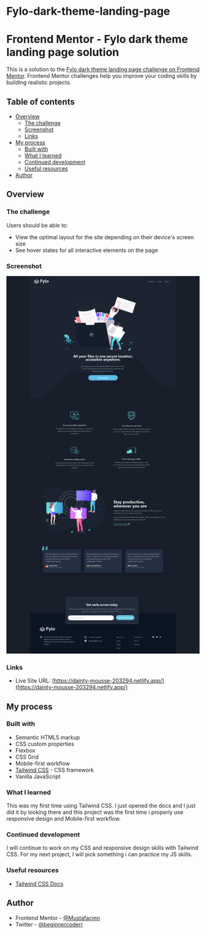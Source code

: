 # Fylo-dark-theme-landing-page

# Frontend Mentor - Fylo dark theme landing page solution

This is a solution to the [Fylo dark theme landing page challenge on Frontend Mentor](https://www.frontendmentor.io/challenges/fylo-dark-theme-landing-page-5ca5f2d21e82137ec91a50fd). Frontend Mentor challenges help you improve your coding skills by building realistic projects. 

## Table of contents

- [Overview](#overview)
  - [The challenge](#the-challenge)
  - [Screenshot](#screenshot)
  - [Links](#links)
- [My process](#my-process)
  - [Built with](#built-with)
  - [What I learned](#what-i-learned)
  - [Continued development](#continued-development)
  - [Useful resources](#useful-resources)
- [Author](#author)


## Overview

### The challenge

Users should be able to:

- View the optimal layout for the site depending on their device's screen size
- See hover states for all interactive elements on the page

### Screenshot

![](screenshot/desktop.png)

### Links

- Live Site URL: [https://dainty-mousse-203294.netlify.app/](https://dainty-mousse-203294.netlify.app/)

## My process

### Built with

- Semantic HTML5 markup
- CSS custom properties
- Flexbox
- CSS Grid
- Mobile-first workflow
- [Tailwind CSS](https://tailwindcss.com/) - CSS framework
- Vanilla JavaScript

### What I learned

This was my first time using Tailwind CSS. I just opened the docs and I just did it by looking there and this project was the first time i properly use responsive design and Mobile-first workflow.

### Continued development

I will continue to work on my CSS and responsive design skills with Tailwind CSS. For my next project, I will pick something i can practice my JS skills. 

### Useful resources

- [Tailwind CSS Docs](https://tailwindcss.com/docs/installation)

## Author

- Frontend Mentor - [@Mustafacmn](https://www.frontendmentor.io/profile/Mustafacmn)
- Twitter - [@beginnercoderr](https://twitter.com/beginnercoderr)




